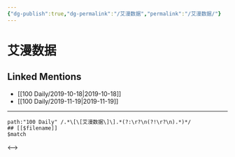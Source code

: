 ```yaml
---
{"dg-publish":true,"dg-permalink":"/艾漫数据","permalink":"/艾漫数据/"}
---
```


# 艾漫数据

## Linked Mentions
- [[100 Daily/2019-10-18\|2019-10-18]]
- [[100 Daily/2019-11-19\|2019-11-19]]


---

```expander
path:"100 Daily" /.*\[\[艾漫数据\]\].*(?:\r?\n(?!\r?\n).*)*/
## [[$filename]]
$match
```

<-->